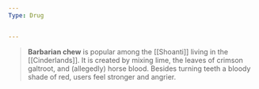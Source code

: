 ```yaml
---
Type: Drug


---
```


> **Barbarian chew** is popular among the [[Shoanti]] living in the [[Cinderlands]]. It is created by mixing lime, the leaves of crimson galtroot, and (allegedly) horse blood. Besides turning teeth a bloody shade of red, users feel stronger and angrier.







